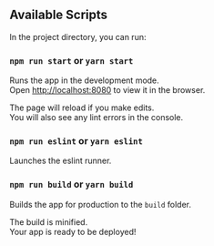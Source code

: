 ## Available Scripts

In the project directory, you can run:

### `npm run start` or `yarn start`

Runs the app in the development mode.<br />
Open [http://localhost:8080](http://localhost:8080) to view it in the browser.

The page will reload if you make edits.<br />
You will also see any lint errors in the console.

### `npm run eslint` or `yarn eslint`

Launches the eslint runner.<br />

### `npm run build` or `yarn build`

Builds the app for production to the `build` folder.<br />

The build is minified.<br />
Your app is ready to be deployed!
